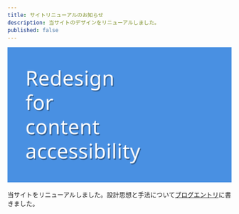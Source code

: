 ```yaml
---
title: サイトリニューアルのお知らせ
description: 当サイトのデザインをリニューアルしました。
published: false
---
```


![Redesign for content accessibility](/assets/activity/2015-02-18-redesigned/cover.svg)

当サイトをリニューアルしました。設計思想と手法について[ブログエントリ](/blog/2015/02/18/redesigned.html)に書きました。

